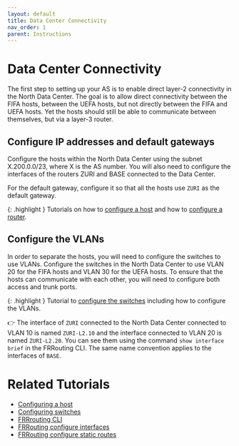 ```yaml
---
layout: default
title: Data Center Connectivity
nav_order: 1
parent: Instructions
---
```


# Data Center Connectivity

The first step to setting up your AS is to enable direct layer-2
connectivity in the North Data Center.
The goal is to allow direct connectivity between the FIFA hosts, between
the UEFA hosts, but not directly between the FIFA and UEFA hosts.
Yet the hosts should still be able to communicate between themselves, but
via a layer-3 router.

## Configure IP addresses and default gateways
Configure the hosts within the North Data Center using the subnet X.200.0.0/23,
where X is the AS number. You will also need to configure the interfaces of
the routers ZURI and BASE connected to the Data Center.

For the default gateway, configure it so that all the hosts use `ZURI` as the default gateway.

{: .highlight }
Tutorials on how to [configure a host](../tutorial/configure-host) and how
to [configure a router](../tutorial/routing/index).


## Configure the VLANs

In order to separate the hosts, you will need to configure the switches to use VLANs.
Configure the switches in the North Data Center to use VLAN 20 for the
FIFA hosts and VLAN 30 for the UEFA hosts.
To ensure that the hosts can communicate with each other, you will need to
configure both access and trunk ports.

{: .highlight }
Tutorial to [configure the switches](configure-switches.md) including
how to configure the VLANs.

👉 The interface of `ZURI` connected to the North Data Center connected to VLAN 10
is named `ZURI-L2.10` and the interface connected to VLAN 20 is named `ZURI-L2.20`.
You can see them using the command `show interface brief` in the FRRouting CLI.
The same name convention applies to the interfaces of `BASE`.

# Related Tutorials

- [Configuring a host](../tutorial/configure-host)
- [Configuring switches](../tutorial/configure-switches)
- [FRRrouting CLI](../tutorial/routing/FRRrouting_cLI)
- [FRRouting configure interfaces](../tutorial/routing/routerinterfaces)
- [FRRouting configure static routes](../tutorial/routing/static_routes)